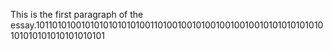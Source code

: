 This is the first paragraph of the essay.10110101001010101010101001101001001010010010010010101010101010101010101010101010101